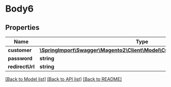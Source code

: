 # Body6

## Properties
Name | Type | Description | Notes
------------ | ------------- | ------------- | -------------
**customer** | [**\SpringImport\Swagger\Magento2\Client\Model\CustomerDataCustomerInterface**](CustomerDataCustomerInterface.md) |  | 
**password** | **string** |  | [optional] 
**redirectUrl** | **string** |  | [optional] 

[[Back to Model list]](../README.md#documentation-for-models) [[Back to API list]](../README.md#documentation-for-api-endpoints) [[Back to README]](../README.md)


